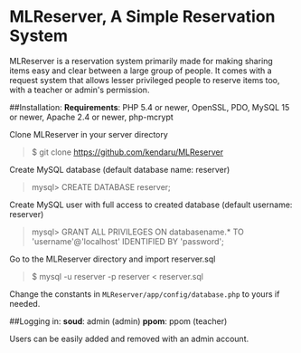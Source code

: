 MLReserver, A Simple Reservation System
===================

MLReserver is a reservation system primarily made for making sharing items easy and clear between a large group of people. It comes with a request system that allows lesser privileged people to reserve items too, with a teacher or admin's permission.

##Installation:
**Requirements**:
PHP 5.4 or newer, OpenSSL, PDO, MySQL 15 or newer, Apache 2.4 or newer, php-mcrypt

Clone MLReserver in your server directory
>$ git clone https://github.com/kendaru/MLReserver

 Create MySQL database (default database name: reserver)
 >mysql> CREATE DATABASE reserver;

 Create MySQL user with full access to created database (default username: reserver)
 >mysql> GRANT ALL PRIVILEGES ON databasename.* TO 'username'@'localhost' IDENTIFIED BY 'password';

Go to the MLReserver directory and import reserver.sql
>$ mysql -u reserver -p reserver < reserver.sql

Change the constants in `MLReserver/app/config/database.php` to yours if needed.

##Logging in:
**soud**:  admin (admin)
**ppom**: ppom (teacher)

Users can be easily added and removed with an admin account.


